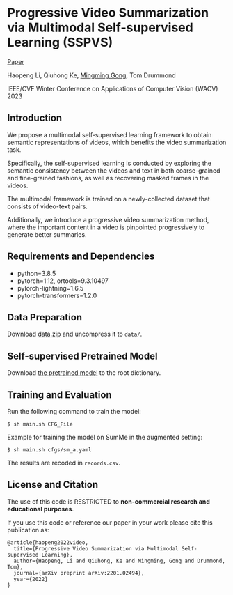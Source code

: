 # Progressive Video Summarization via Multimodal Self-supervised Learning (SSPVS)
 [Paper](https://arxiv.org/pdf/2201.02494.pdf)

Haopeng Li, Qiuhong Ke, [Mingming Gong](https://mingming-gong.github.io/), Tom Drummond

IEEE/CVF Winter Conference on Applications of Computer Vision (WACV) 2023


## Introduction

We propose a multimodal self-supervised learning framework to obtain semantic representations of videos, which benefits the video summarization task. 

Specifically, the self-supervised learning is conducted by exploring the  semantic consistency between  the videos and text in both coarse-grained and fine-grained fashions, as well as recovering  masked frames in the  videos. 

The multimodal framework is trained on a newly-collected dataset that consists of video-text pairs. 

Additionally, we introduce a progressive video summarization method, where the important content in a video is pinpointed progressively to generate better summaries.


## Requirements and Dependencies

- python=3.8.5
- pytorch=1.12, ortools=9.3.10497
- pylorch-lightning=1.6.5 
- pytorch-transformers=1.2.0


## Data Preparation

Download [data.zip](https://drive.google.com/file/d/1txVUTZNWDxXVGZUAOs7Hh7FqDLEOrs8w/view?usp=sharing) and uncompress it to ``data/``.

## Self-supervised Pretrained Model

Download [the pretrained model](https://drive.google.com/file/d/1VUSqlXuDZt0HW2TXv5bVl8jqfIjg4Wvx/view?usp=sharing) to the root dictionary.


## Training and Evaluation
Run the following command to train the model: 

```
$ sh main.sh CFG_File
```

Example for training the model on SumMe in the augmented setting: 

```
$ sh main.sh cfgs/sm_a.yaml
```

The results are recoded in ``records.csv``.




## License and Citation

The use of this code is RESTRICTED to **non-commercial research and educational purposes**.

If you use this code or reference our paper in your work please cite this publication as:

```
@article{haopeng2022video,
  title={Progressive Video Summarization via Multimodal Self-supervised Learning},
  author={Haopeng, Li and Qiuhong, Ke and Mingming, Gong and Drummond, Tom},
  journal={arXiv preprint arXiv:2201.02494},
  year={2022}
}
```
<!-- ## Acknowledgement

The code is developed based on [VASNet](https://github.com/ok1zjf/VASNet). -->

